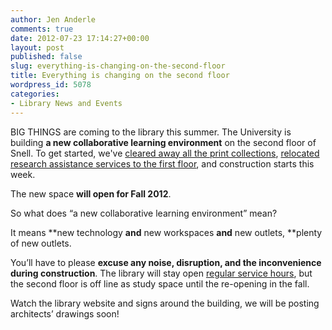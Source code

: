 ```yaml
---
author: Jen Anderle
comments: true
date: 2012-07-23 17:14:27+00:00
layout: post
published: false
slug: everything-is-changing-on-the-second-floor
title: Everything is changing on the second floor
wordpress_id: 5078
categories:
- Library News and Events
---
```


BIG THINGS are coming to the library this summer. The University is building **a new collaborative learning environment** on the second floor of Snell. To get started, we've [cleared away all the print collections](http://library.northeastern.edu/news-events/library-news/moving-the-snell-library-2nd-floor-print-collections), [relocated research assistance services to the first floor](http://library.northeastern.edu/get-help/ask-a-librarian), and construction starts this week.

The new space **will open for Fall 2012**.

So what does “a new collaborative learning environment” mean?

It means **new technology **and** new workspaces **and** new outlets, **plenty of new outlets.

You’ll have to please **excuse any noise, disruption, and the inconvenience during construction**. The library will stay open [regular service hours](http://library.northeastern.edu/about/visitors/hours), but the second floor is off line as study space until the re-opening in the fall.

Watch the library website and signs around the building, we will be posting architects’ drawings soon!
